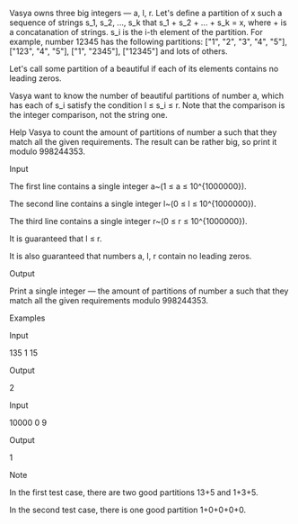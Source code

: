 Vasya owns three big integers — a, l, r. Let's define a partition of x such a sequence of strings s_1, s_2, ..., s_k that s_1 + s_2 + ... + s_k = x, where + is a concatanation of strings. s_i is the i-th element of the partition. For example, number 12345 has the following partitions: ["1", "2", "3", "4", "5"], ["123", "4", "5"], ["1", "2345"], ["12345"] and lots of others.

Let's call some partition of a beautiful if each of its elements contains no leading zeros.

Vasya want to know the number of beautiful partitions of number a, which has each of s_i satisfy the condition l ≤ s_i ≤ r. Note that the comparison is the integer comparison, not the string one.

Help Vasya to count the amount of partitions of number a such that they match all the given requirements. The result can be rather big, so print it modulo 998244353.

Input

The first line contains a single integer a~(1 ≤ a ≤ 10^{1000000}).

The second line contains a single integer l~(0 ≤ l ≤ 10^{1000000}).

The third line contains a single integer r~(0 ≤ r ≤ 10^{1000000}).

It is guaranteed that l ≤ r.

It is also guaranteed that numbers a, l, r contain no leading zeros.

Output

Print a single integer — the amount of partitions of number a such that they match all the given requirements modulo 998244353.

Examples

Input

135
1
15


Output

2


Input

10000
0
9


Output

1

Note

In the first test case, there are two good partitions 13+5 and 1+3+5.

In the second test case, there is one good partition 1+0+0+0+0.